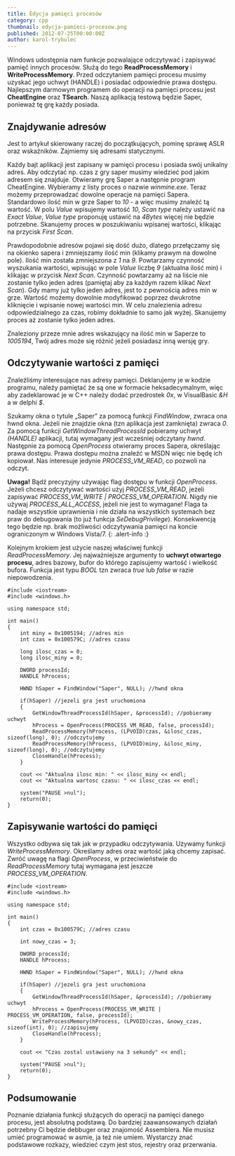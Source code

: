 ```yaml
---
title: Edycja pamięci procesów
category: cpp
thumbnail: edycja-pamieci-procesow.png
published: 2012-07-25T00:00:00Z
author: karol-trybulec
---
```

Windows udostępnia nam funkcje pozwalające odczytywać i zapisywać pamięć innych procesów. Służą do tego **ReadProcessMemory** i **WriteProcessMemory**. Przed odczytaniem pamięci procesu musimy uzyskać jego uchwyt (HANDLE) i posiadać odpowiednie prawa dostępu. Najlepszym darmowym programem do operacji na pamięci procesu jest **CheatEngine** oraz **TSearch**. Naszą aplikacją testową będzie Saper, ponieważ tę grę każdy posiada.

<!--more-->

## Znajdywanie adresów

Jest to artykuł skierowany raczej do początkujących, pominę sprawę ASLR oraz wskaźników. Zajmiemy się adresami statycznymi.

Każdy bajt aplikacji jest zapisany w pamięci procesu i posiada swój unikalny adres. Aby odczytać np. czas z gry saper musimy wiedzieć pod jakim adresem się znajduje. Otwieramy grę Saper a następnie program CheatEngine. Wybieramy z listy proces o nazwie *winmine.exe*. Teraz możemy przeprowadzać dowolne operacje na pamięci Sapera. Standardowo ilość min w grze Saper to *10* - a więc musimy znaleźć tą wartość. W polu *Value* wpisujemy wartość *10*, *Scan type* należy ustawić na *Exact Value*, *Value type* proponuję ustawić na *4Bytes* więcej nie będzie potrzebne. Skanujemy proces w poszukiwaniu wpisanej wartości, klikając na przycisk *First Scan*. 

Prawdopodobnie adresów pojawi się dość dużo, dlatego przełączamy się na okienko sapera i zmniejszamy ilość min (klikamy prawym na dowolne pole). Ilość min została zmniejszona z *1* na *9*. Powtarzamy czynność wyszukania wartości, wpisując w pole *Value* liczbę *9* (aktualna ilość min) i klikając w przycisk *Next Scan*. Czynność powtarzamy aż na liście nie zostanie tylko jeden adres (pamiętaj aby za każdym razem klikać *Next Scan*). Gdy mamy już tylko jeden adres, jest to z pewnością adres min w grze. Wartość możemy dowolnie modyfikować poprzez dwukrotne kliknięcie i wpisanie nowej wartości min. W celu znalezienia adresu odpowiedzialnego za czas, robimy dokładnie to samo jak wyżej. Skanujemy proces aż zostanie tylko jeden adres.

Znaleziony przeze mnie adres wskazujący na ilość min w Saperze to *1005194*, Twój adres może się różnić jeżeli posiadasz inną wersję gry.

## Odczytywanie wartości z pamięci

Znaleźliśmy interesujące nas adresy pamięci. Deklarujemy je w kodzie programu, należy pamiętać że są one w formacie heksadecymalnym, więc aby zadeklarować je w C++ należy dodać przedrostek *0x*, w VisualBasic *&H* a w delphi *$*.

Szukamy okna o tytule &#8222;Saper&#8221; za pomocą funkcji *FindWindow*, zwraca ona hwnd okna. Jeżeli nie znajdzie okna (tzn aplikacja jest zamknięta) zwraca *0*. Za pomocą funkcji *GetWindowThreadProcessId* pobieramy uchwyt *(HANDLE)* aplikacji, tutaj wymagany jest wcześniej odczytany *hwnd*. Następnie za pomocą *OpenProcess* otwieramy proces Sapera, określając prawa dostępu. Prawa dostępu można znaleźć w MSDN więc nie będę ich kopiował. Nas interesuje jedynie *PROCESS_VM_READ*, co pozwoli na odczyt.

**Uwaga!** Bądź precyzyjny używając flag dostępu w funkcji *OpenProcess*. Jeżeli chcesz odczytywać wartości użyj *PROCESS_VM_READ*, jeżeli zapisywać *PROCESS_VM_WRITE \| PROCESS_VM_OPERATION*. Nigdy nie używaj *PROCESS_ALL_ACCESS*, jeżeli nie jest to wymagane! Flaga ta nadaje wszystkie uprawnienia i nie działa na wszystkich systemach bez praw do debugowania (to już funkcja *SeDebugPrivilege*). Konsekwencją tego będzie np. brak możliwości odczytywania pamięci na koncie ograniczonym w Windows Vista/7.
{: .alert-info :}

Kolejnym krokiem jest użycie naszej właściwej funkcji *ReadProcessMemory*. Jej najważniejsze argumenty to **uchwyt otwartego procesu**, adres bazowy, bufor do którego zapisujemy wartość i wielkość bufora. Funkcja jest typu *BOOL* tzn zwraca *true* lub *false* w razie niepowodzenia.

	#include <iostream>
	#include <windows.h>

	using namespace std;

	int main()
	{
	    int miny = 0x1005194; //adres min
	    int czas = 0x100579C; //adres czasu
	    
	    long ilosc_czas = 0;
	    long ilosc_miny = 0;
	    
	    DWORD processId;
	    HANDLE hProcess;
	    
	    HWND hSaper = FindWindow("Saper", NULL); //hwnd okna
	    
	    if(hSaper) //jezeli gra jest uruchomiona
	    {
	        GetWindowThreadProcessId(hSaper, &processId); //pobieramy uchwyt
	        hProcess = OpenProcess(PROCESS_VM_READ, false, processId);
	        ReadProcessMemory(hProcess, (LPVOID)czas, &ilosc_czas, sizeof(long), 0); //odczytujemy
	        ReadProcessMemory(hProcess, (LPVOID)miny, &ilosc_miny, sizeof(long), 0); //odczytujemy
	        CloseHandle(hProcess);
	    }
	    
	    cout << "Aktualna ilosc min: " << ilosc_miny << endl;
	    cout << "Aktualna wartosc czasu: " << ilosc_czas << endl;
	    
	    system("PAUSE >nul");
	    return(0);
	}

## Zapisywanie wartości do pamięci

Wszystko odbywa się tak jak w przypadku odczytywania. Używamy funkcji *WriteProcessMemory*. Określamy adres oraz wartość jaką chcemy zapisać. Zwróć uwagę na flagi *OpenProcess*, w przeciwieństwie do *ReadProcessMemory* tutaj wymagana jest jeszcze *PROCESS_VM_OPERATION*.

	#include <iostream>
	#include <windows.h>
	
	using namespace std;
	
	int main()
	{
	    int czas = 0x100579C; //adres czasu
	
	    int nowy_czas = 3;
	
	    DWORD processId;
	    HANDLE hProcess;
	
	    HWND hSaper = FindWindow("Saper", NULL); //hwnd okna
	
	    if(hSaper) //jezeli gra jest uruchomiona
	    {
	        GetWindowThreadProcessId(hSaper, &processId); //pobieramy uchwyt
	        hProcess = OpenProcess(PROCESS_VM_WRITE | PROCESS_VM_OPERATION, false, processId);
	        WriteProcessMemory(hProcess, (LPVOID)czas, &nowy_czas, sizeof(int), 0); //zapisujemy
	        CloseHandle(hProcess);
	    }
	
	    cout << "Czas zostal ustawiony na 3 sekundy" << endl;
	
	    system("PAUSE >nul");
	    return(0);
	}

## Podsumowanie

Poznanie działania funkcji służących do operacji na pamięci danego procesu, jest absolutną podstawą. Do bardziej zaawansowanych działań potrzebny Ci będzie debbuger oraz znajomość Assemblera. Nie musisz umieć programować w asmie, ja też nie umiem. Wystarczy znać podstawowe rozkazy, wiedzieć czym jest stos, rejestry oraz przerwania.